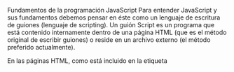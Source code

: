 Fundamentos de la programación JavaScript
Para entender JavaScript y sus fundamentos debemos pensar en éste como un lenguaje de escritura de guiones (lenguaje de scripting). Un guión Script es un programa que está contenido internamente dentro de una página HTML (que es el método original de escribir guiones) o reside en un archivo externo (el método preferido actualmente).

En las páginas HTML, como está incluido en la etiqueta <script>, el texto del guión no aparece en la pantalla del usuario, y el navegador web es el que ejecuta el programa JavaScript.

La etiqueta <script> se encuentra muy a menudo dentro de la sección <head> de la página HTML, pero también puede incluir guiones, si lo desea, en la sección <body>.

#Qué es Javascript

Programar en JavaScript es ridículamente fácil pues se trata de un lenguaje muy tolerante para todo lo que queramos hacer. Esto hace que podamos usar diferentes técnicas para poder hacer nuestro código lo más eficiente posible. En otras palabras el lenguaje se adapta a tu estilo de programación. Pero siendo sincero no vas a aprender JavaScript en una semana, posiblemente te tome más de 6 meses en entender el lenguaje y las herramientas para crear aplicaciones increíbles. El esfuerzo es algo que valdrá totalmente la pena y vas a estar en un viaje de aprendizaje increíble.

Conceptos básicos: clases, variables, operadores, condicionales, bucles
Programar en JavaScript es muy sencillo. Muchas de sus características son comunes para la mayoría de lenguajes de programación por lo que si ya tienes experiencia con otros lenguajes encontrarás JavaScript muy familiar.

Por ejemplo, declarar variables - contenedores en los que puedes almacenar valores - es un buen ejemplo. Primero declaramos la variable con la palabra clave var, seguida del nombre que le quieras dar:

var nombreVariable;
Tras declarar una variable, asignamos un valor:

nombreVariable = 'pato';
Y por supuesto podemos ahorrar tiempo si hacemos las dos cosas a la vez:

var nombreVariable = 'pato';
A partir de aquí vamos definiendo nuestro Script con una lista de enunciados que se van ejecutando a medida que se cargan pero, para organizar mejor nuestro código, podemos necesitar estructuras de flujo control de para su ejecución estableciendo caminos o rutas alternativas. Es decir, según un supuesto, que nuestro programa tome un camino u otro. Para permitir esto existen las estructuras condicionales.

if … else
Se trata de la estructura de control más simple. Básicamente lo que decimos es que sí se cumple una condición se tomará un camino y en caso que no se cumpla tomará otro camino alternativo.

La sintaxis de esta estructura es la siguiente:

if(condición){
//si se cumple la condición
} else {
//si NO se cumple la condición
}
Por ejemplo:

if (p_manzana>100){
alert("El precio del kilo de manzanas es caro");
} else {
alert("El precio del kilo de manzanas es barato");
}
Claro está que si necesitamos concatenar diferentes If...else nuestro árbol de decisión puede ser un poco complicado de mantener por lo que se suele ser más efectivo emplear la estructura condicional conocida como switch.

Switch
Por medio de switch se puede listar una serie de bloques de enunciados que se ejecuten dependiendo del valor de una variable. Esto resulta en un manejo mucho más eficiente de nuestro código.

La sintaxis sería:

switch (variable){
case(valor1):
#código
break;
case(valor2):
#código
break;
case(valor3):
#código
break;
default:
#código a ejecutar cuando el valor no
coincida con ninguno de los anteriores
break;
}
Nota: break indica que el bloque de código puede dejar de interpretarse cuando se haya dado una coincidencia. default es opcional.

Operadores lógicos
Las posibilidades de establecer condiciones permite hacer nuestro código mucho más fácil de entender y mantener. Para mejorar sus posibilidades y al igual que todos los lenguajes de programación se suele usar operadores lógicos.

Este tipo de operadores permite obtener solo dos resultados, por lo que se conocen también como booleanos, porque hacen uso de los principios del álgebra de Boole. Los resultados son Verdadero o Falso. La sintaxis especifica una serie de reglas de construcción que deberán cumplir las fórmulas para ser sintácticamente correctas.

Operador Uso Descripción
AND (&&) lógico expr1&&expr2 Retorna true Si ambas expresiones son correctas.
OR (||) lógico expr1||expr2 Retorna true Si alguna de las expresiones es correctas.
NOT (!) lógico !expr Retorna true Si la expresión son incorrectas.


Bucles
Los bucles ofrecen una manera rápida y sencilla de hacer algo repetidamente. Esto es especialmente útil si necesitamos que nuestro programa realice una acción de manera reiterada.

En JavaScript hay varias formas de representar los bucles. El emplear el más adecuado depende de nuestra preferencia para determinar sus puntos de inicio y fin. Quizá el más conocido es for:

var contar;
for (contar = 1; contar < 5; paso++) {
// contamos del 1 al 4
console.log('cuento' + contar);
};
Otro bucle que debemos conocer es do...while. Esta sentencia establece que mientras se cumpla la condición el bucle seguirá ejecutándose. Una sentencia do...while se mostrará como sigue:

do
sentencia
while (condicion);
Ejemplo:

do {
i += 1;
console.log(i);
} while (i < 5);
En el siguiente ejemplo, mientras que el valor de la variable i sea inferior a 5 el bucle tendrá lugar.

Clases
Las clases fueron una de las grandes novedades introducidas en ECMAScript 2015 y son de hecho "funciones especiales", son una mejora sintáctica sobre la herencia basada en prototipos de JavaScript. Las clases de JavaScript proveen una sintaxis mucho más clara y simple para crear objetos y lidiar con la herencia.

Las clases son de hecho "funciones especiales", tal y como el caso de las expresiones de funciones y declaraciones de funciones, la sintaxis de la clase tiene dos componentes:

class Poligono {
constructor(alto, ancho) {
this.alto = alto;
this.ancho = ancho;
}
}
Funciones, objetos, eventos
En JavaScript las funciones van encerradas por llaves. Una función no deja de ser una declaración de instrucciones que se deben ejecutar tras invocar en nuestro programa a ésta.

La definición de una función (también llamada declaración de función o sentencia de función) consiste de la palabra clave (reservada) function, seguida por {}.

Por ejemplo, el siguiente código define una función simple llamada square:

function square(number) {
return number \* number;
}
Las últimas versiones de JavaScript siguen un diseño pensando para resolver los paradigmas de la programación basada en objetos. Un objeto es por definición una colección de propiedades. Dichas propiedades suelen ser el resultado de una asociación entre un nombre y un valor pero también podemos asociar una función o método que permite realizar operaciones o lanzar eventos.

Los objetos en JavaScript, al igual que en muchos otros lenguajes de programación, pueden ser comparados con objetos de la vida real. El concepto de Objetos en JavaScript se puede entender como en la vida real, objetos tangibles.

var miAuto = new Object();
miAuto.marca = "Seat";
miAuto.modelo = "127";
miAuto.año = 1972;
Eventos:
Cuando hablamos de eventos en JavaScript tenemos que pensar en cómo el HTML interactúa con el usuario. Una web no solo ofrece un contenido estático, a menudo se muestran formularios o se requiere estar atentos a lo que hace el navegador. Algunos ejemplos de eventos en HTML son los siguientes:

Una página web HTML ha finalizado la carga.
Se cambió un campo de entrada HTML
Se hizo clic en un botón HTML
Una de las características de JavaScript es el permitir ejecutar código cuando se detectan estos eventos. Por ejemplo:

<button onclick="this.innerHTML = Date()">The time is?</button>
Tipos de eventos HTML frecuentes:

Evento Descripción
onchange Un elemento HTML se ha cargado
onchange Un elemento HTML se ha cargado
onclick Usado cuando hacemos click en un elemento
onmouseover Cuando el cursor está sobre un elemento HTML
onmouseout Cuando separamos el cursor del ratón sobre un elemento HTML
onkeydown Cuando pulsamos la tecla de dirección superior de nuestro teclado
onload Cuando el navegador a terminado de cargar la página HTML
Ventajas y desventajas de JavaScript: Comparativa con otros lenguajes
A día de hoy algunos programadores se resisten en programar en JavaScript pues no lo consideran un lenguaje de programación digno. Esto es debido a que en sus comienzos JavaScript contaba con cierta leyenda negra. Los programadores más puristas de la época veían a este lenguaje como algo demasiado sencillo y limitado como para considerarlo un lenguaje de programación. Con el tiempo esto ha dejado de ser así, sobre todo con la llegada de ECMAScript 4 y su evolución posterior, hasta el punto de ser uno de los lenguajes de programación más demandado en la actualidad.

Las ventajas más destacadas de JavaScript:

Es un lenguaje muy sencillo.
Es rápido, por lo tanto tiende a ejecutar las funciones inmediatamente.
Cuenta con múltiples opciones de efectos visuales.
Es soportado por los navegadores más populares y es compatible con los dispositivos más modernos, incluyendo el navegador nativo para iPhone y Android.
Es muy versátil, puesto que es muy útil para desarrollar páginas dinámicas y aplicaciones web.
Es una buena solución para poner en práctica la validación de datos en un formulario.
Es multiplataforma, puede ser ejecutado de manera híbrida en cualquier sistema operativo móvil.
Es el único lenguaje que permite trabajar modo FullStack en cualquier tipo de desarrollo de programación.
Pero como decíamos también tiene otras características no tan positivas, estas son:

En el FrontEnd sus códigos son visibles, por lo tanto pueden ser leídos por cualquier usuario.
Tiende a introducir gran cantidad de fragmentos de código en los sitios web.
Sus opciones 3D son limitadas, si se quiere utilizar este lenguaje de programación para crear un juego, deben emplearse otras herramientas.
No es compatible en todos los navegadores de manera uniforme. No es su culpa. Lo mismo ocurre con CSS.
Los usuarios tienen la opción de desactivar JavaScript desde su navegador.
Sus script son limitados por razones de seguridad y no es posible realizar todo con JavaScript, por lo tanto es necesario complementarlo con otros lenguajes evolucionados y más seguros.
Frameworks JavaScript
Como lenguaje de programación la evolución de JavaScript ha sido enorme y sigue creciendo mediante nuevas implementaciones, frameworks y librerías que se utilizan para diferentes usos. Todo esto hace imposible para los desarrolladores poder conocer todo de este lenguaje. Es aquí donde los frameworks se presentan como una especie de navaja suiza para facilitar su trabajo.

Estos son los más populares:

Angular.js: este framework es desarrollado por Google y por tanto uno de los más populares. En la práctica no necesita presentación al ser el framework MVW ( Model View WhatEver) que se ha encargado de traer orden a las aplicaciones JavaScript y potenciar las Arquitecturas SPA.
React.js: la librería de Facebook orientada a la gestión de Interfaces de usuario. Muy extendido a la hora de desarrollar aplicaciones móviles.
Meteor.js: uno de los frameworks JavaScript que está adquiriendo mayor tracción en el mercado. Pensado para desarrollar aplicaciones JavaScript puedan ejecutar su código en entornos cliente cliente y servidor.
jQuery.js: uno de los clásicos, han pasado muchos años desde que apareció en el mercado y se convirtió en el standard de facto a la hora me manipular el árbol DOM.
El Futuro de JavaScript
En sus inicios JavaScript era utilizado para crear animaciones e interacciones sencillas en los sitios web. En la actualidad y gracias a nodeJS, JavaScript puede ser ejecutado en servidores y no solo en el navegador del usuario. Esto ha generado un cambio de paradigma importante hasta el punto que en la actualidad podemos utilizar código JavaScript para cualquier cosa que se nos ocurra.

Para darnos cuenta de la importancia que esto ha supuesto solo citar que Netflix utiliza JavaScript para construir sus aplicaciones para todos los dispositivos que soporta.

Con el salto al entorno servidor JavaScript se ha convertido en no solo un lenguaje “fácil y divertido” sino también algo que nos permite programar lo que queramos en completa libertad y casi sin recurrir a código procedente de otros lenguajes. Es fácil entender que su futuro y tendencia es en la actualidad la razón de porqué más empresas solicitan programadores con alguna experiencia en desarrollo de aplicaciones basado en JavaScript o alguno de sus frameworks.

